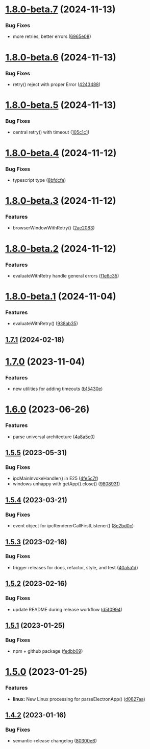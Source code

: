 # [1.8.0-beta.7](https://github.com/spaceagetv/electron-playwright-helpers/compare/v1.8.0-beta.6...v1.8.0-beta.7) (2024-11-13)


### Bug Fixes

* more retries, better errors ([6965e08](https://github.com/spaceagetv/electron-playwright-helpers/commit/6965e08dbd4e359963a1c57fe28822cc14fbc5b3))

# [1.8.0-beta.6](https://github.com/spaceagetv/electron-playwright-helpers/compare/v1.8.0-beta.5...v1.8.0-beta.6) (2024-11-13)


### Bug Fixes

* retry() reject with proper Error ([4243488](https://github.com/spaceagetv/electron-playwright-helpers/commit/4243488d783496ba432bf91f8ddfb611385157c3))

# [1.8.0-beta.5](https://github.com/spaceagetv/electron-playwright-helpers/compare/v1.8.0-beta.4...v1.8.0-beta.5) (2024-11-13)


### Bug Fixes

* central retry() with timeout ([105c1c1](https://github.com/spaceagetv/electron-playwright-helpers/commit/105c1c1bfaf25f908200135eee131d569367e955))

# [1.8.0-beta.4](https://github.com/spaceagetv/electron-playwright-helpers/compare/v1.8.0-beta.3...v1.8.0-beta.4) (2024-11-12)


### Bug Fixes

* typescript type ([8bfdcfa](https://github.com/spaceagetv/electron-playwright-helpers/commit/8bfdcfa3d33f12cf05f6d765390ff6ef89d9bf02))

# [1.8.0-beta.3](https://github.com/spaceagetv/electron-playwright-helpers/compare/v1.8.0-beta.2...v1.8.0-beta.3) (2024-11-12)


### Features

* browserWindowWithRetry() ([2ae2083](https://github.com/spaceagetv/electron-playwright-helpers/commit/2ae20832821171008ec5df5b6536b46d0f7ef9b1))

# [1.8.0-beta.2](https://github.com/spaceagetv/electron-playwright-helpers/compare/v1.8.0-beta.1...v1.8.0-beta.2) (2024-11-12)


### Features

* evaluateWithRetry handle general errors ([f1e6c35](https://github.com/spaceagetv/electron-playwright-helpers/commit/f1e6c3562b6f083f387f3c5162f81baba2e30cea))

# [1.8.0-beta.1](https://github.com/spaceagetv/electron-playwright-helpers/compare/v1.7.1...v1.8.0-beta.1) (2024-11-04)


### Features

* evaluateWithRetry() ([938ab35](https://github.com/spaceagetv/electron-playwright-helpers/commit/938ab356f79b1d68de9db769bc36ef79e9bb2c89))

## [1.7.1](https://github.com/spaceagetv/electron-playwright-helpers/compare/v1.7.0...v1.7.1) (2024-02-18)

# [1.7.0](https://github.com/spaceagetv/electron-playwright-helpers/compare/v1.6.0...v1.7.0) (2023-11-04)


### Features

* new utilities for adding timeouts ([b15430e](https://github.com/spaceagetv/electron-playwright-helpers/commit/b15430e8e7faf651e45a01cfe007e65d0aca98ba))

# [1.6.0](https://github.com/spaceagetv/electron-playwright-helpers/compare/v1.5.5...v1.6.0) (2023-06-26)


### Features

* parse universal architecture ([4a8a5c0](https://github.com/spaceagetv/electron-playwright-helpers/commit/4a8a5c0ac1e9948c67aa26ee5dae581a8988141a))

## [1.5.5](https://github.com/spaceagetv/electron-playwright-helpers/compare/v1.5.4...v1.5.5) (2023-05-31)


### Bug Fixes

* ipcMainInvokeHandler() in E25 ([4fe5c7f](https://github.com/spaceagetv/electron-playwright-helpers/commit/4fe5c7f885f215d7fb3e688db1952341c0ed03f3))
* windows unhappy with getApp().close() ([9808931](https://github.com/spaceagetv/electron-playwright-helpers/commit/98089312bd21e7650278f26904cb53592380c390))

## [1.5.4](https://github.com/spaceagetv/electron-playwright-helpers/compare/v1.5.3...v1.5.4) (2023-03-21)


### Bug Fixes

* event object for ipcRendererCallFirstListener() ([8e2bd0c](https://github.com/spaceagetv/electron-playwright-helpers/commit/8e2bd0c81ca1667762cb05f8d137396922505519))

## [1.5.3](https://github.com/spaceagetv/electron-playwright-helpers/compare/v1.5.2...v1.5.3) (2023-02-16)


### Bug Fixes

* trigger releases for docs, refactor, style, and test ([40a5a1d](https://github.com/spaceagetv/electron-playwright-helpers/commit/40a5a1d3ee8d4dde3a878f17bd9e5f44efd8e146))

## [1.5.2](https://github.com/spaceagetv/electron-playwright-helpers/compare/v1.5.1...v1.5.2) (2023-02-16)


### Bug Fixes

* update README during release workflow ([d5f0994](https://github.com/spaceagetv/electron-playwright-helpers/commit/d5f099417abc104156b9f2b74caf1093aa59b111))

## [1.5.1](https://github.com/spaceagetv/electron-playwright-helpers/compare/v1.5.0...v1.5.1) (2023-01-25)


### Bug Fixes

* npm + github package ([fedbb09](https://github.com/spaceagetv/electron-playwright-helpers/commit/fedbb09a64d53c97c1ea80076383fda8879f03bf))

# [1.5.0](https://github.com/spaceagetv/electron-playwright-helpers/compare/v1.4.2...v1.5.0) (2023-01-25)


### Features

* **linux:** New Linux processing for parseElectronApp() ([d0827aa](https://github.com/spaceagetv/electron-playwright-helpers/commit/d0827aa71bcfd48bc819bba83b8c8a05035b8ae0))

## [1.4.2](https://github.com/spaceagetv/electron-playwright-helpers/compare/v1.4.1...v1.4.2) (2023-01-16)


### Bug Fixes

* semantic-release changelog ([80300e6](https://github.com/spaceagetv/electron-playwright-helpers/commit/80300e660dd9afff84984395970d87242a9fe25b))
